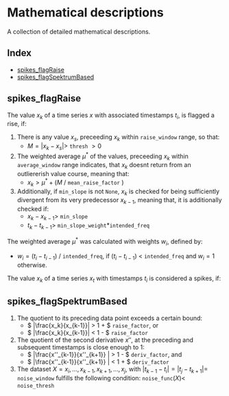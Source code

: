 # Mathematical descriptions

A collection of detailed mathematical descriptions.

## Index

- [spikes_flagRaise](#spikes_flagraise)
- [spikes_flagSpektrumBased](#spikes_flagspektrumbased)


## spikes_flagRaise

The value $`x_{k}`$ of a time series $`x`$ with associated 
timestamps $`t_i`$, is flagged a rise, if:

1. There is any value $`x_{s}`$, preceeding $`x_{k}`$ within `raise_window` range, so that:
    * $` M = |x_k - x_s | > `$  `thresh` $` > 0`$ 
2. The weighted average $`\mu^*`$ of the values, preceeding $`x_{k}`$ within `average_window` range indicates, that $`x_{k}`$ doesnt return from an outliererish value course, meaning that:  
    * $` x_k > \mu^* + ( M `$ / `mean_raise_factor` $`)`$  
3. Additionally, if `min_slope` is not `None`, $`x_{k}`$ is checked for being sufficiently divergent from its very predecessor $`x_{k-1}`$, meaning that, it is additionally checked if: 
    * $`x_k - x_{k-1} > `$ `min_slope` 
    * $`t_k - t_{k-1} > `$ `min_slope_weight`*`intended_freq`

The weighted average $`\mu^*`$ was calculated with weights $`w_{i}`$, defined by: 
* $`w_{i} = (t_i - t_{i-1})`$ / `intended_freq`, if $`(t_i - t_{i-1})`$ < `intended_freq` and $`w_i =1`$ otherwise. 



The value $`x_{k}`$ of a time series $`x_t`$ with 
timestamps $`t_i`$ is considered a spikes, if:


## spikes_flagSpektrumBased


1. The quotient to its preceding data point exceeds a certain bound:
    * $` |\frac{x_k}{x_{k-1}}| > 1 + `$ `raise_factor`, or
    * $` |\frac{x_k}{x_{k-1}}| < 1 - `$ `raise_factor`
2. The quotient of the second derivative $`x''`$, at the preceding
   and subsequent timestamps is close enough to 1:
    * $` |\frac{x''_{k-1}}{x''_{k+1}} | > 1 - `$ `deriv_factor`, and
    * $` |\frac{x''_{k-1}}{x''_{k+1}} | < 1 + `$ `deriv_factor`
3. The dataset $`X = x_i, ..., x_{k-1}, x_{k+1}, ..., x_j`$, with 
   $`|t_{k-1} - t_i| = |t_j - t_{k+1}| =`$ `noise_window` fulfills the 
   following condition: 
   `noise_func`$`(X) <`$ `noise_thresh`